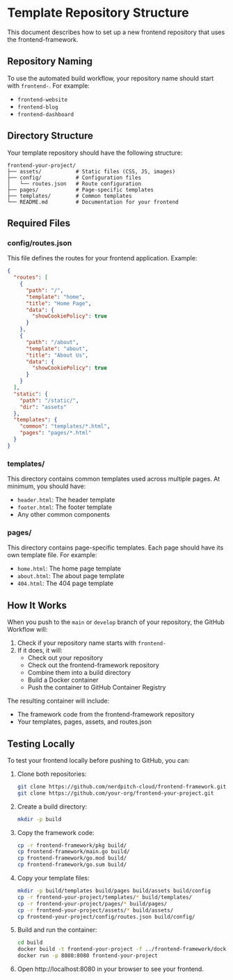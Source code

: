 # Template Repository Structure

This document describes how to set up a new frontend repository that uses the frontend-framework.

## Repository Naming

To use the automated build workflow, your repository name should start with `frontend-`. For example:
- `frontend-website`
- `frontend-blog`
- `frontend-dashboard`

## Directory Structure

Your template repository should have the following structure:

```
frontend-your-project/
├── assets/           # Static files (CSS, JS, images)
├── config/           # Configuration files
│   └── routes.json   # Route configuration
├── pages/            # Page-specific templates
├── templates/        # Common templates
└── README.md         # Documentation for your frontend
```

## Required Files

### config/routes.json

This file defines the routes for your frontend application. Example:

```json
{
  "routes": [
    {
      "path": "/",
      "template": "home",
      "title": "Home Page",
      "data": {
        "showCookiePolicy": true
      }
    },
    {
      "path": "/about",
      "template": "about",
      "title": "About Us",
      "data": {
        "showCookiePolicy": true
      }
    }
  ],
  "static": {
    "path": "/static/",
    "dir": "assets"
  },
  "templates": {
    "common": "templates/*.html",
    "pages": "pages/*.html"
  }
}
```

### templates/

This directory contains common templates used across multiple pages. At minimum, you should have:

- `header.html`: The header template
- `footer.html`: The footer template
- Any other common components

### pages/

This directory contains page-specific templates. Each page should have its own template file. For example:

- `home.html`: The home page template
- `about.html`: The about page template
- `404.html`: The 404 page template

## How It Works

When you push to the `main` or `develop` branch of your repository, the GitHub Workflow will:

1. Check if your repository name starts with `frontend-`
2. If it does, it will:
   - Check out your repository
   - Check out the frontend-framework repository
   - Combine them into a build directory
   - Build a Docker container
   - Push the container to GitHub Container Registry

The resulting container will include:
- The framework code from the frontend-framework repository
- Your templates, pages, assets, and routes.json

## Testing Locally

To test your frontend locally before pushing to GitHub, you can:

1. Clone both repositories:
   ```bash
   git clone https://github.com/nerdpitch-cloud/frontend-framework.git
   git clone https://github.com/your-org/frontend-your-project.git
   ```

2. Create a build directory:
   ```bash
   mkdir -p build
   ```

3. Copy the framework code:
   ```bash
   cp -r frontend-framework/pkg build/
   cp frontend-framework/main.go build/
   cp frontend-framework/go.mod build/
   cp frontend-framework/go.sum build/
   ```

4. Copy your template files:
   ```bash
   mkdir -p build/templates build/pages build/assets build/config
   cp -r frontend-your-project/templates/* build/templates/
   cp -r frontend-your-project/pages/* build/pages/
   cp -r frontend-your-project/assets/* build/assets/
   cp frontend-your-project/config/routes.json build/config/
   ```

5. Build and run the container:
   ```bash
   cd build
   docker build -t frontend-your-project -f ../frontend-framework/dockerfile .
   docker run -p 8080:8080 frontend-your-project
   ```

6. Open http://localhost:8080 in your browser to see your frontend.